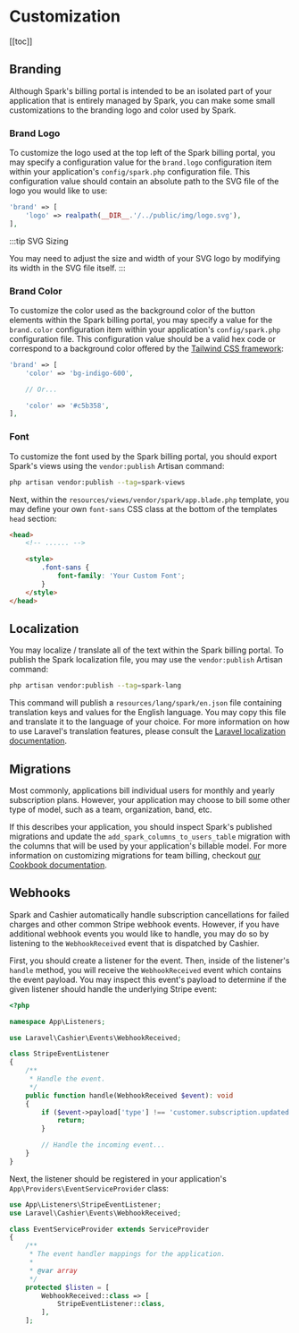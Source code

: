 # Customization

[[toc]]

## Branding

Although Spark's billing portal is intended to be an isolated part of your application that is entirely managed by Spark, you can make some small customizations to the branding logo and color used by Spark.

### Brand Logo

To customize the logo used at the top left of the Spark billing portal, you may specify a configuration value for the `brand.logo` configuration item within your application's `config/spark.php` configuration file. This configuration value should contain an absolute path to the SVG file of the logo you would like to use:

```php
'brand' => [
    'logo' => realpath(__DIR__.'/../public/img/logo.svg'),
],
```

:::tip SVG Sizing

You may need to adjust the size and width of your SVG logo by modifying its width in the SVG file itself.
:::

### Brand Color

To customize the color used as the background color of the button elements within the Spark billing portal, you may specify a value for the `brand.color` configuration item within your application's `config/spark.php` configuration file. This configuration value should be a valid hex code or correspond to a background color offered by the [Tailwind CSS framework](https://tailwindcss.com/docs/customizing-colors):

```php
'brand' => [
    'color' => 'bg-indigo-600',

    // Or...

    'color' => '#c5b358',
],
```

### Font

To customize the font used by the Spark billing portal, you should export Spark's views using the `vendor:publish` Artisan command:

```bash
php artisan vendor:publish --tag=spark-views
```

Next, within the `resources/views/vendor/spark/app.blade.php` template, you may define your own `font-sans` CSS class at the bottom of the templates `head` section:

```html
<head>
    <!-- ...... -->

    <style>
        .font-sans {
            font-family: 'Your Custom Font';
        }
    </style>
</head>
```

## Localization

You may localize / translate all of the text within the Spark billing portal. To publish the Spark localization file, you may use the `vendor:publish` Artisan command:

```bash
php artisan vendor:publish --tag=spark-lang
```

This command will publish a `resources/lang/spark/en.json` file containing translation keys and values for the English language. You may copy this file and translate it to the language of your choice. For more information on how to use Laravel's translation features, please consult the [Laravel localization documentation](https://laravel.com/docs/localization#using-translation-strings-as-keys).

## Migrations

Most commonly, applications bill individual users for monthly and yearly subscription plans. However, your application may choose to bill some other type of model, such as a team, organization, band, etc.

If this describes your application, you should inspect Spark's published migrations and update the `add_spark_columns_to_users_table` migration with the columns that will be used by your application's billable model. For more information on customizing migrations for team billing, checkout [our Cookbook documentation](./cookbook.md#team-billing).

## Webhooks

Spark and Cashier automatically handle subscription cancellations for failed charges and other common Stripe webhook events. However, if you have additional webhook events you would like to handle, you may do so by listening to the `WebhookReceived` event that is dispatched by Cashier.

First, you should create a listener for the event. Then, inside of the listener's `handle` method, you will receive the `WebhookReceived` event which contains the event payload. You may inspect this event's payload to determine if the given listener should handle the underlying Stripe event:

```php
<?php

namespace App\Listeners;

use Laravel\Cashier\Events\WebhookReceived;

class StripeEventListener
{
    /**
     * Handle the event.
     */
    public function handle(WebhookReceived $event): void
    {
        if ($event->payload['type'] !== 'customer.subscription.updated') {
            return;
        }

        // Handle the incoming event...
    }
}
```

Next, the listener should be registered in your application's `App\Providers\EventServiceProvider` class:

```php
use App\Listeners\StripeEventListener;
use Laravel\Cashier\Events\WebhookReceived;

class EventServiceProvider extends ServiceProvider
{
    /**
     * The event handler mappings for the application.
     *
     * @var array
     */
    protected $listen = [
        WebhookReceived::class => [
            StripeEventListener::class,
        ],
    ];
```
